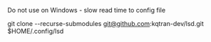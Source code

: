 Do not use on Windows - slow read time to config file 

git clone --recurse-submodules git@github.com:kqtran-dev/lsd.git $HOME/.config/lsd
